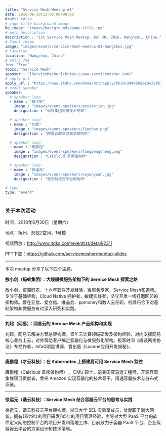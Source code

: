 ```yaml
---
title: "Service Mesh Meetup #1"
date: 2018-06-30T13:00:00+08:00
draft: false
# page title background image
bg_image: "images/backgrounds/page-title.jpg"
# meta description
description : "1st Service Mesh Meetup，Jun 30, 2018, Hanghzou, China."
# Event image
image: "images/events/service-mesh-meetup-01-hangzhou.jpg"
# location
location: "Hangzhou, China"
# entry fee
fee: "Free"
topic: "Service Mesh"
sponsor : "[ServiceMesher](https://www.servicemesher.com)"
# apply url
apply_url : "https://www.itdks.com/Home/Act/apply?mUid=3049982&id=2285"
# event speaker
speaker:
  # speaker loop
  - name : "敖小剑"
    image : "images/event-speakers/aoxiaojian.jpg"
    designation : "蚂蚁集团高级技术专家"

  # speaker loop
  - name : "刘超"
    image : "images/event-speakers/liuchao.png"
    designation : "网易云解决方案总架构师"

  # speaker loop
  - name : "唐鹏程"
    image : "images/event-speakers/tangpengcheng.png"
    designation : "Caicloud 首席架构师"

  # speaker loop
  - name : "徐运元"
    image : "images/event-speakers/xuyunyuan.jpg"
    designation : "谐云科技云平台架构师"

# type
type: "event"
---
```


### 关于本次活动

时间：2018年6月30日（星期六）

地点：杭州，蚂蚁Z空间，1号楼

视频回放：http://www.itdks.com/eventlist/detail/2311

PPT下载：https://github.com/servicemesher/meetup-slides

------

本次 meetup 分享了以下四个主题。

**敖小剑（蚂蚁集团）：大规模微服务架构下的 Service Mesh 探索之路**

敖小剑，资深码农，十六年软件开发经验，微服务专家，Service Mesh布道师。专注于基础架构，Cloud Native 拥护者，敏捷实践者，坚守开发一线打磨匠艺的架构师。曾在亚信、爱立信、唯品会、ppmoney和数人云任职，机缘巧合下对基础架构和微服务有过深入研究和实践。

------

**刘超（网易）：网易云的 Service Mesh 产品架构和实现**

刘超，网易云解决方案总架构师。15年云计算领域研发及架构经验，对内支撑网易核心业务上云，对外帮助客户搞定容器化与微服务化架构。极客时间《趣谈网络协议》专栏作者，InfoQ明星讲师，曾出版《Lucene应用开发揭秘》。

------

**唐鹏程（才云科技）：在 Kubernetes 上搭建高可用 Service Mesh 监控**

唐鹏程（Caicloud 首席架构师） ，CMU 硕士，前美国亚马逊工程师，开源容器集群项目贡献者，曾任 Amazon 实现容器化的技术骨干，精通容器技术与分布式系统。

------

**徐运元（谐云科技）：Service Mesh 结合容器云平台的思考与实践**

徐运元，谐云科技云平台架构师，浙江大学 SEL 实验室成员，曾就职于浙大网新，拥有超过9年的项目研发和5年的项目管理经验，主导过大型 PaaS 平台的软件定义网络控制平台的项目开发和落地工作、目前致力于容器 PaaS 平台、企业级容器云平台的方案设计和技术落地。
